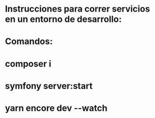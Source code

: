 # Instrucciones para correr servicios en un entorno de desarrollo:

# Comandos:
 
# composer i
# symfony server:start 
# yarn encore dev --watch